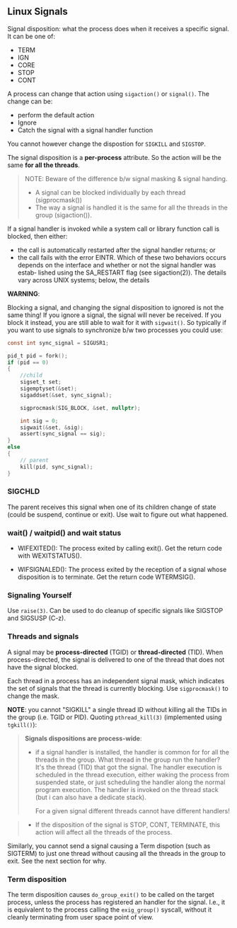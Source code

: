 ## Linux Signals

Signal disposition: what the process does when it receives a specific signal.
It can be one of:

- TERM
- IGN
- CORE
- STOP
- CONT

A process can change that action using `sigaction()` or `signal()`. The change
can be:

- perform the default action
- Ignore
- Catch the signal with a signal handler function

You cannot however change the dispostion for `SIGKILL` and `SIGSTOP`.

The signal disposition is a **per-process** attribute. So the action will be
the same **for all the threads**.

>
> NOTE: Beware of the difference b/w signal masking & signal handing.
>
> - A signal can be blocked individually by each thread (sigprocmask())
> - The way a signal is handled it is the same for all the threads in the group
>   (sigaction()).
>

If a signal handler is invoked while a system call or library function call is
blocked, then either:

- the call is automatically restarted after the signal handler returns; or
- the call fails with the error EINTR. Which of these two behaviors occurs
  depends on the interface and whether or not the signal handler was  estab‐
  lished using the SA_RESTART flag (see sigaction(2)).  The details vary across
  UNIX systems; below, the details

**WARNING**:

Blocking a signal, and changing the signal disposition to ignored is not the
same thing! If you ignore a signal, the signal will never be received. If you
block it instead, you are still able to wait for it with `sigwait()`. So
typically if you want to use signals to synchronize b/w two processes you could
use:

```c
const int sync_signal = SIGUSR1;

pid_t pid = fork();
if (pid == 0)
{
    //child
    sigset_t set;
    sigemptyset(&set);
    sigaddset(&set, sync_signal);

    sigprocmask(SIG_BLOCK, &set, nullptr);

    int sig = 0;
    sigwait(&set, &sig);
    assert(sync_signal == sig);
}
else
{
    // parent
    kill(pid, sync_signal);
}
```

### SIGCHLD

The parent receives this signal when one of its children change of state (could be
suspend, continue or exit). Use wait to figure  out what happened.

### wait() / waitpid() and wait status

- WIFEXITED(): The process exited by calling exit(). Get the return code with
  WEXITSTATUS().

- WIFSIGNALED(): The process exited by the reception of a signal whose
  disposition is to terminate. Get the return code WTERMSIG().

### Signaling Yourself

Use `raise(3)`. Can be used to do cleanup of specific signals like SIGSTOP and
SIGSUSP (C-z).

### Threads and signals

A signal may be **process-directed** (TGID) or **thread-directed** (TID). When
process-directed, the signal is delivered to one of the thread that does not
have the signal blocked.

Each thread in a process has an independent signal mask, which indicates the
set of signals that the thread is currently blocking. Use `sigprocmask()` to
change the mask.

**NOTE**: you cannot "SIGKILL" a single thread ID without killing all the TIDs
in the group (i.e. TGID or PID). Quoting `pthread_kill(3)` (implemented using
`tgkill()`):

>
> **Signals dispositions are process-wide**:
>
> - if a signal handler is installed, the handler is common for for all the
>   threads in the group.
>   What thread in the group run the handler? It's the thread (TID) that got
>   the signal. The handler execution is scheduled in the thread execution,
>   either waking the process from suspended state, or just scheduling the
>   handler along the normal program execution. The handler is invoked on the
>   thread stack (but i can also have a dedicate stack).
>
>   For a given signal different threads cannot have different handlers!

> - If the disposition of the signal is STOP, CONT, TERMINATE, this action
>   will affect all the threads of the process.
>

Similarly, you cannot send a signal causing a Term dispotion (such as SIGTERM)
to just one thread without causing all the threads in the group to exit. See
the next section for why.

### Term disposition

The term disposition causes `do_group_exit()` to be called on the target
process, unless the process has registered an handler for the signal.
I.e., it is equivalent to the process calling the `exig_group()` syscall,
without it cleanly terminating from user space point of view.
